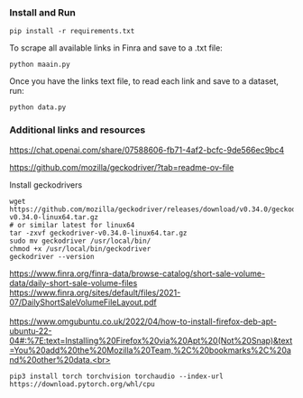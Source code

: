 ### Install and Run
```
pip install -r requirements.txt
```

To scrape all available links in Finra and save to a .txt file:
```
python maain.py
```

Once you have the links text file, to read each link and save to a dataset, run:
```
python data.py
```

### Additional links and resources

https://chat.openai.com/share/07588606-fb71-4af2-bcfc-9de566ec9bc4<br>

https://github.com/mozilla/geckodriver/?tab=readme-ov-file<br>

Install geckodrivers
```
wget https://github.com/mozilla/geckodriver/releases/download/v0.34.0/geckodriver-v0.34.0-linux64.tar.gz  
# or similar latest for linux64
tar -zxvf geckodriver-v0.34.0-linux64.tar.gz
sudo mv geckodriver /usr/local/bin/
chmod +x /usr/local/bin/geckodriver
geckodriver --version
```

https://www.finra.org/finra-data/browse-catalog/short-sale-volume-data/daily-short-sale-volume-files<br>
https://www.finra.org/sites/default/files/2021-07/DailyShortSaleVolumeFileLayout.pdf<br>
<br>
https://www.omgubuntu.co.uk/2022/04/how-to-install-firefox-deb-apt-ubuntu-22-04#:%7E:text=Installing%20Firefox%20via%20Apt%20(Not%20Snap)&text=You%20add%20the%20Mozilla%20Team,%2C%20bookmarks%2C%20and%20other%20data.<br>

`pip3 install torch torchvision torchaudio --index-url https://download.pytorch.org/whl/cpu`
